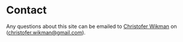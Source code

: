 Contact
==============================================

Any questions about this site can be emailed to [Christofer Wikman](https://mikaelroos.se) on (christofer.wikman@gmail.com).
